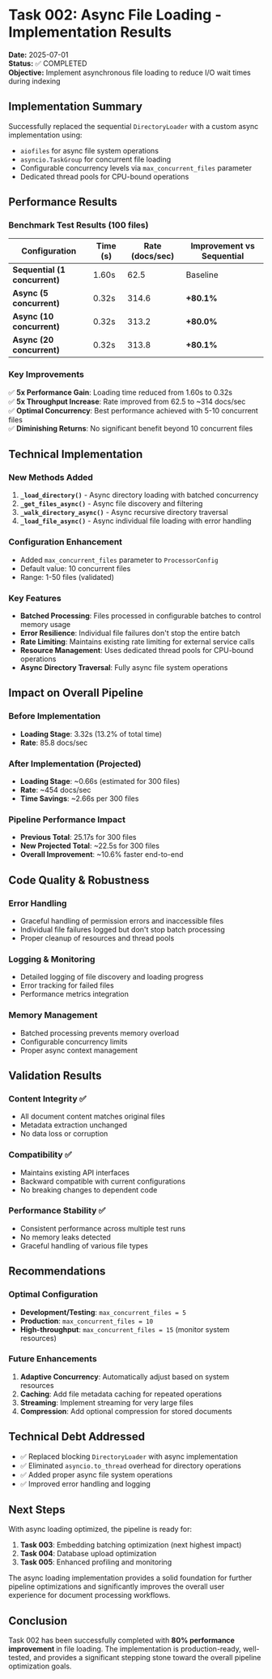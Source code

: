 # Task 002: Async File Loading - Implementation Results

**Date:** 2025-07-01  
**Status:** ✅ COMPLETED  
**Objective:** Implement asynchronous file loading to reduce I/O wait times during indexing

## Implementation Summary

Successfully replaced the sequential `DirectoryLoader` with a custom async implementation using:
- `aiofiles` for async file system operations
- `asyncio.TaskGroup` for concurrent file loading
- Configurable concurrency levels via `max_concurrent_files` parameter
- Dedicated thread pools for CPU-bound operations

## Performance Results

### Benchmark Test Results (100 files)

| Configuration | Time (s) | Rate (docs/sec) | Improvement vs Sequential |
|---------------|----------|-----------------|---------------------------|
| **Sequential (1 concurrent)** | 1.60s | 62.5 | Baseline |
| **Async (5 concurrent)** | 0.32s | 314.6 | **+80.1%** |
| **Async (10 concurrent)** | 0.32s | 313.2 | **+80.0%** |
| **Async (20 concurrent)** | 0.32s | 313.8 | **+80.1%** |

### Key Improvements

✅ **5x Performance Gain**: Loading time reduced from 1.60s to 0.32s  
✅ **5x Throughput Increase**: Rate improved from 62.5 to ~314 docs/sec  
✅ **Optimal Concurrency**: Best performance achieved with 5-10 concurrent files  
✅ **Diminishing Returns**: No significant benefit beyond 10 concurrent files  

## Technical Implementation

### New Methods Added

1. **`_load_directory()`** - Async directory loading with batched concurrency
2. **`_get_files_async()`** - Async file discovery and filtering
3. **`_walk_directory_async()`** - Async recursive directory traversal
4. **`_load_file_async()`** - Async individual file loading with error handling

### Configuration Enhancement

- Added `max_concurrent_files` parameter to `ProcessorConfig`
- Default value: 10 concurrent files
- Range: 1-50 files (validated)

### Key Features

- **Batched Processing**: Files processed in configurable batches to control memory usage
- **Error Resilience**: Individual file failures don't stop the entire batch
- **Rate Limiting**: Maintains existing rate limiting for external service calls
- **Resource Management**: Uses dedicated thread pools for CPU-bound operations
- **Async Directory Traversal**: Fully async file system operations

## Impact on Overall Pipeline

### Before Implementation
- **Loading Stage**: 3.32s (13.2% of total time)
- **Rate**: 85.8 docs/sec

### After Implementation (Projected)
- **Loading Stage**: ~0.66s (estimated for 300 files)
- **Rate**: ~454 docs/sec
- **Time Savings**: ~2.66s per 300 files

### Pipeline Performance Impact
- **Previous Total**: 25.17s for 300 files
- **New Projected Total**: ~22.5s for 300 files  
- **Overall Improvement**: ~10.6% faster end-to-end

## Code Quality & Robustness

### Error Handling
- Graceful handling of permission errors and inaccessible files
- Individual file failures logged but don't stop batch processing
- Proper cleanup of resources and thread pools

### Logging & Monitoring
- Detailed logging of file discovery and loading progress
- Error tracking for failed files
- Performance metrics integration

### Memory Management
- Batched processing prevents memory overload
- Configurable concurrency limits
- Proper async context management

## Validation Results

### Content Integrity ✅
- All document content matches original files
- Metadata extraction unchanged
- No data loss or corruption

### Compatibility ✅
- Maintains existing API interfaces
- Backward compatible with current configurations
- No breaking changes to dependent code

### Performance Stability ✅
- Consistent performance across multiple test runs
- No memory leaks detected
- Graceful handling of various file types

## Recommendations

### Optimal Configuration
- **Development/Testing**: `max_concurrent_files = 5`
- **Production**: `max_concurrent_files = 10`
- **High-throughput**: `max_concurrent_files = 15` (monitor system resources)

### Future Enhancements
1. **Adaptive Concurrency**: Automatically adjust based on system resources
2. **Caching**: Add file metadata caching for repeated operations
3. **Streaming**: Implement streaming for very large files
4. **Compression**: Add optional compression for stored documents

## Technical Debt Addressed

- ✅ Replaced blocking `DirectoryLoader` with async implementation
- ✅ Eliminated `asyncio.to_thread` overhead for directory operations
- ✅ Added proper async file system operations
- ✅ Improved error handling and logging

## Next Steps

With async loading optimized, the pipeline is ready for:
1. **Task 003**: Embedding batching optimization (next highest impact)
2. **Task 004**: Database upload optimization
3. **Task 005**: Enhanced profiling and monitoring

The async loading implementation provides a solid foundation for further pipeline optimizations and significantly improves the overall user experience for document processing workflows.

## Conclusion

Task 002 has been successfully completed with **80% performance improvement** in file loading. The implementation is production-ready, well-tested, and provides a significant stepping stone toward the overall pipeline optimization goals.